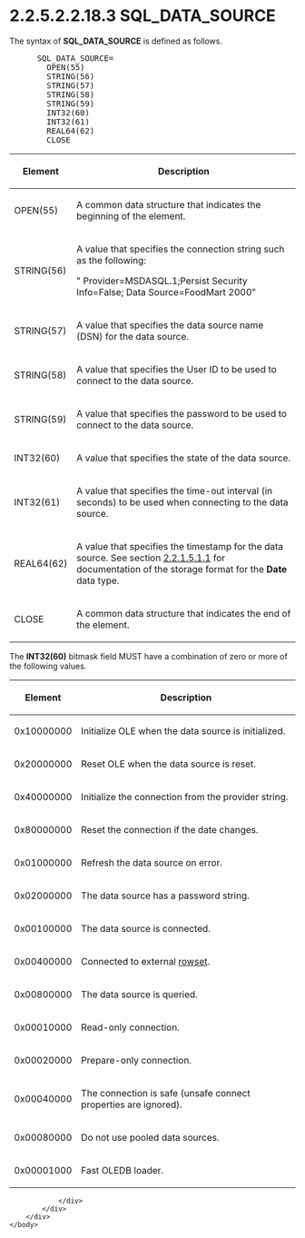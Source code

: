 <html dir="LTR" xmlns:mshelp="http://msdn.microsoft.com/mshelp" xmlns:ddue="http://ddue.schemas.microsoft.com/authoring/2003/5" xmlns:xlink="http://www.w3.org/1999/xlink" xmlns:tool="http://www.microsoft.com/tooltip">
    <head>
        <meta http-equiv="Content-Type" content="text/html; CHARSET=utf-8"></meta>
        <meta name="save" content="history"></meta>
        <title>2.2.5.2.2.18.3 SQL_DATA_SOURCE</title>
        <xml>
            <mshelp:toctitle title="2.2.5.2.2.18.3 SQL_DATA_SOURCE"></mshelp:toctitle>
            <mshelp:rltitle title="[MS-SSAS8]: SQL_DATA_SOURCE"></mshelp:rltitle>
            <mshelp:keyword index="A" term="2630ddb7-b997-4639-821f-e6b6a147c8a3"></mshelp:keyword>
            <mshelp:attr name="DCSext.ContentType" value="open specification"></mshelp:attr>
            <mshelp:attr name="AssetID" value="2630ddb7-b997-4639-821f-e6b6a147c8a3"></mshelp:attr>
            <mshelp:attr name="TopicType" value="kbRef"></mshelp:attr>
            <mshelp:attr name="DCSext.Title" value="[MS-SSAS8]: SQL_DATA_SOURCE" />
        </xml>
    </head>
    <body>
        <div id="header">
            <h1 class="heading">2.2.5.2.2.18.3 SQL_DATA_SOURCE</h1>
        </div>
        <div id="mainSection">
            <div id="mainBody">
                <div id="allHistory" class="saveHistory"></div>
                <div id="sectionSection0" class="section" name="collapseableSection">
                    

<p>The syntax of <b>SQL_DATA_SOURCE</b> is defined as
follows.           </p>

<dl>
<dd>
<div><pre> SQL_DATA_SOURCE=
   OPEN(55)
   STRING(56)  
   STRING(57)  
   STRING(58) 
   STRING(59) 
   INT32(60) 
   INT32(61)
   REAL64(62)
   CLOSE
</pre></div>
</dd></dl>

<table>
 <thead>
  <tr>
   <th>
   <p>Element</p>
   </th>
   <th>
   <p>Description</p>
   </th>
  </tr>
 </thead>
 <tr>
  <td>
  <p>OPEN(55)</p>
  </td>
  <td>
  <p>A common data structure that indicates the beginning
  of the element.</p>
  </td>
 </tr>
 <tr>
  <td>
  <p>STRING(56)</p>
  </td>
  <td>
  <p>A value that specifies the connection string such as
  the following:</p>
  <p>&quot; Provider=MSDASQL.1;Persist Security Info=False;
  Data Source=FoodMart 2000&quot;</p>
  </td>
 </tr>
 <tr>
  <td>
  <p>STRING(57)</p>
  </td>
  <td>
  <p>A value that specifies the data source name (DSN) for
  the data source.</p>
  </td>
 </tr>
 <tr>
  <td>
  <p>STRING(58)</p>
  </td>
  <td>
  <p>A value that specifies the User ID to be used to
  connect to the data source.</p>
  </td>
 </tr>
 <tr>
  <td>
  <p>STRING(59)</p>
  </td>
  <td>
  <p>A value that specifies the password to be used to
  connect to the data source.</p>
  </td>
 </tr>
 <tr>
  <td>
  <p>INT32(60)</p>
  </td>
  <td>
  <p>A value that specifies the state of the data source.</p>
  </td>
 </tr>
 <tr>
  <td>
  <p>INT32(61)</p>
  </td>
  <td>
  <p>A value that specifies the time-out interval (in
  seconds) to be used when connecting to the data source.</p>
  </td>
 </tr>
 <tr>
  <td>
  <p>REAL64(62)</p>
  </td>
  <td>
  <p>A value that specifies the timestamp for the data
  source. See section <a href="a0e7b1cf-293e-4dff-a78f-8e8911ad4bc5.md">2.2.1.5.1.1</a>
  for documentation of the storage format for the <b>Date</b> data type.</p>
  </td>
 </tr>
 <tr>
  <td>
  <p>CLOSE</p>
  </td>
  <td>
  <p>A common data structure that indicates the end of the
  element.</p>
  </td>
 </tr>
</table>

<p>The <b>INT32(60)</b> bitmask field MUST have a combination
of zero or more of the following values.</p>

<table>
 <thead>
  <tr>
   <th>
   <p>Element</p>
   </th>
   <th>
   <p>Description</p>
   </th>
  </tr>
 </thead>
 <tr>
  <td>
  <p>0x10000000</p>
  </td>
  <td>
  <p>Initialize OLE when the data source is initialized.</p>
  </td>
 </tr>
 <tr>
  <td>
  <p>0x20000000</p>
  </td>
  <td>
  <p>Reset OLE when the data source is reset.</p>
  </td>
 </tr>
 <tr>
  <td>
  <p>0x40000000</p>
  </td>
  <td>
  <p>Initialize the connection from the provider string.</p>
  </td>
 </tr>
 <tr>
  <td>
  <p>0x80000000</p>
  </td>
  <td>
  <p>Reset the connection if the date changes.</p>
  </td>
 </tr>
 <tr>
  <td>
  <p>0x01000000</p>
  </td>
  <td>
  <p>Refresh the data source on error.</p>
  </td>
 </tr>
 <tr>
  <td>
  <p>0x02000000</p>
  </td>
  <td>
  <p>The data source has a password string.</p>
  </td>
 </tr>
 <tr>
  <td>
  <p>0x00100000</p>
  </td>
  <td>
  <p>The data source is connected.</p>
  </td>
 </tr>
 <tr>
  <td>
  <p>0x00400000</p>
  </td>
  <td>
  <p>Connected to external <a href="c527450b-f5bd-424b-8c98-ba6365288f35.md#gt_43e5a26f-e51f-4f1e-9818-e70bcb25de35">rowset</a>.</p>
  </td>
 </tr>
 <tr>
  <td>
  <p>0x00800000</p>
  </td>
  <td>
  <p>The data source is queried.</p>
  </td>
 </tr>
 <tr>
  <td>
  <p>0x00010000</p>
  </td>
  <td>
  <p>Read-only connection.</p>
  </td>
 </tr>
 <tr>
  <td>
  <p>0x00020000</p>
  </td>
  <td>
  <p>Prepare-only connection.</p>
  </td>
 </tr>
 <tr>
  <td>
  <p>0x00040000</p>
  </td>
  <td>
  <p>The connection is safe (unsafe connect properties are
  ignored).</p>
  </td>
 </tr>
 <tr>
  <td>
  <p>0x00080000</p>
  </td>
  <td>
  <p>Do not use pooled data sources.</p>
  </td>
 </tr>
 <tr>
  <td>
  <p>0x00001000</p>
  </td>
  <td>
  <p>Fast OLEDB loader.</p>
  </td>
 </tr>
</table>

<p> </p>


                </div>
            </div>
        </div>
    </body>
</html>